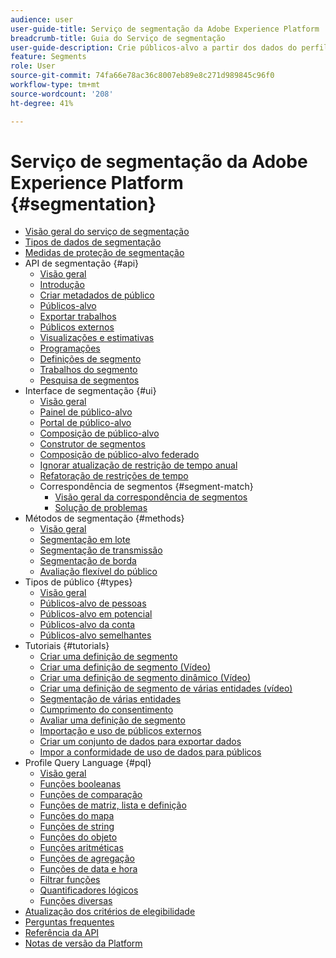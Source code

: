 ```yaml
---
audience: user
user-guide-title: Serviço de segmentação da Adobe Experience Platform
breadcrumb-title: Guia do Serviço de segmentação
user-guide-description: Crie públicos-alvo a partir dos dados do perfil do cliente em tempo real usando definições de segmento geradas pela Adobe Experience Platform ou fontes externas.
feature: Segments
role: User
source-git-commit: 74fa66e78ac36c8007eb89e8c271d989845c96f0
workflow-type: tm+mt
source-wordcount: '208'
ht-degree: 41%

---
```



# Serviço de segmentação da Adobe Experience Platform {#segmentation}

- [Visão geral do serviço de segmentação](home.md)
- [Tipos de dados de segmentação](data-types.md)
- [Medidas de proteção de segmentação](https://experienceleague.adobe.com/docs/experience-platform/profile/guardrails.html#segmentation-guardrails)
- API de segmentação {#api}
   - [Visão geral](api/overview.md)
   - [Introdução](api/getting-started.md)
   - [Criar metadados de público](api/create-audience.md)
   - [Públicos-alvo](api/audiences.md)
   - [Exportar trabalhos](api/export-jobs.md)
   - [Públicos externos](api/external-audiences.md)
   - [Visualizações e estimativas](api/previews-and-estimates.md)
   - [Programações](api/schedules.md)
   - [Definições de segmento](api/segment-definitions.md)
   - [Trabalhos do segmento](api/segment-jobs.md)
   - [Pesquisa de segmentos](api/segment-search.md)
- Interface de segmentação {#ui}
   - [Visão geral](ui/overview.md)
   - [Painel de público-alvo](ui/audience-dashboard.md)
   - [Portal de público-alvo](ui/audience-portal.md)
   - [Composição de público-alvo](ui/audience-composition.md)
   - [Construtor de segmentos](ui/segment-builder.md)
   - [Composição de público-alvo federado](https://experienceleague.adobe.com/pt-br/docs/federated-audience-composition/using/home)
   - [Ignorar atualização de restrição de tempo anual](ui/ignore-year.md)
   - [Refatoração de restrições de tempo](ui/segment-refactoring.md)
   - Correspondência de segmentos {#segment-match}
      - [Visão geral da correspondência de segmentos](ui/segment-match/overview.md)
      - [Solução de problemas](ui/segment-match/troubleshooting.md)
- Métodos de segmentação {#methods}
   - [Visão geral](methods/overview.md)
   - [Segmentação em lote](methods/batch-segmentation.md)
   - [Segmentação de transmissão](methods/streaming-segmentation.md)
   - [Segmentação de borda](methods/edge-segmentation.md)
   - [Avaliação flexível do público](methods/flexible-audience-evaluation.md)
- Tipos de público {#types}
   - [Visão geral](types/overview.md)
   - [Públicos-alvo de pessoas](types/people-audiences.md)
   - [Públicos-alvo em potencial](types/prospect-audiences.md)
   - [Públicos-alvo da conta](types/account-audiences.md)
   - [Públicos-alvo semelhantes](types/lookalike-audiences.md)
- Tutoriais {#tutorials}
   - [Criar uma definição de segmento](tutorials/create-a-segment.md)
   - [Criar uma definição de segmento (Vídeo)](video/create-segment.md)
   - [Criar uma definição de segmento dinâmico (Vídeo)](video/create-a-dynamic-segment.md)
   - [Criar uma definição de segmento de várias entidades (vídeo)](video/create-multi-entity-segments.md)
   - [Segmentação de várias entidades](tutorials/multi-entity-segmentation.md)
   - [Cumprimento do consentimento](tutorials/consents.md)
   - [Avaliar uma definição de segmento](tutorials/evaluate-a-segment.md)
   - [Importação e uso de públicos externos](tutorials/using-external-audiences.md)
   - [Criar um conjunto de dados para exportar dados](tutorials/create-dataset-export-segment.md)
   - [Impor a conformidade de uso de dados para públicos](tutorials/governance.md)
- Profile Query Language {#pql}
   - [Visão geral](pql/overview.md)
   - [Funções booleanas](pql/boolean-functions.md)
   - [Funções de comparação](pql/comparison-functions.md)
   - [Funções de matriz, lista e definição](pql/array-functions.md)
   - [Funções do mapa](pql/map-functions.md)
   - [Funções de string](pql/string-functions.md)
   - [Funções do objeto](pql/object-functions.md)
   - [Funções aritméticas](pql/arithmetic-functions.md)
   - [Funções de agregação](pql/aggregation-functions.md)
   - [Funções de data e hora](pql/datetime-functions.md)
   - [Filtrar funções](pql/filter-functions.md)
   - [Quantificadores lógicos](pql/logical-quantifiers.md)
   - [Funções diversas](pql/misc-functions.md)
- [Atualização dos critérios de elegibilidade](./eligibility-criteria-update.md)
- [Perguntas frequentes](./faq.md)
- [Referência da API](https://www.adobe.io/experience-platform-apis/references/segmentation/)
- [Notas de versão da Platform](https://experienceleague.adobe.com/en/docs/experience-platform/release-notes/latest?lang=pt-BR)